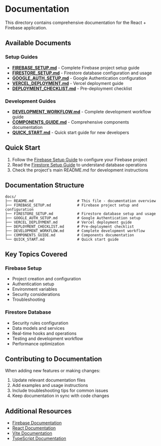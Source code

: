 # Documentation

This directory contains comprehensive documentation for the React + Firebase application.

## Available Documents

### Setup Guides
- **[FIREBASE_SETUP.md](./FIREBASE_SETUP.md)** - Complete Firebase project setup guide
- **[FIRESTORE_SETUP.md](./FIRESTORE_SETUP.md)** - Firestore database configuration and usage
- **[GOOGLE_AUTH_SETUP.md](./GOOGLE_AUTH_SETUP.md)** - Google Authentication configuration
- **[VERCEL_DEPLOYMENT.md](./VERCEL_DEPLOYMENT.md)** - Vercel deployment guide
- **[DEPLOYMENT_CHECKLIST.md](./DEPLOYMENT_CHECKLIST.md)** - Pre-deployment checklist

### Development Guides
- **[DEVELOPMENT_WORKFLOW.md](./DEVELOPMENT_WORKFLOW.md)** - Complete development workflow guide
- **[COMPONENTS_GUIDE.md](./COMPONENTS_GUIDE.md)** - Comprehensive components documentation
- **[QUICK_START.md](./QUICK_START.md)** - Quick start guide for new developers

## Quick Start

1. Follow the [Firebase Setup Guide](./FIREBASE_SETUP.md) to configure your Firebase project
2. Read the [Firestore Setup Guide](./FIRESTORE_SETUP.md) to understand database operations
3. Check the project's main README.md for development instructions

## Documentation Structure

```
docs/
├── README.md                    # This file - documentation overview
├── FIREBASE_SETUP.md            # Firebase project setup and configuration
├── FIRESTORE_SETUP.md           # Firestore database setup and usage
├── GOOGLE_AUTH_SETUP.md         # Google Authentication setup
├── VERCEL_DEPLOYMENT.md         # Vercel deployment guide
├── DEPLOYMENT_CHECKLIST.md      # Pre-deployment checklist
├── DEVELOPMENT_WORKFLOW.md      # Complete development workflow
├── COMPONENTS_GUIDE.md          # Components documentation
└── QUICK_START.md               # Quick start guide
```

## Key Topics Covered

### Firebase Setup
- Project creation and configuration
- Authentication setup
- Environment variables
- Security considerations
- Troubleshooting

### Firestore Database
- Security rules configuration
- Data models and services
- Real-time hooks and operations
- Testing and development workflow
- Performance optimization

## Contributing to Documentation

When adding new features or making changes:
1. Update relevant documentation files
2. Add examples and usage instructions
3. Include troubleshooting tips for common issues
4. Keep documentation in sync with code changes

## Additional Resources

- [Firebase Documentation](https://firebase.google.com/docs)
- [React Documentation](https://react.dev)
- [Vite Documentation](https://vitejs.dev)
- [TypeScript Documentation](https://www.typescriptlang.org/docs)